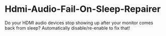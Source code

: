 # Hdmi-Audio-Fail-On-Sleep-Repairer
Do your HDMI audio devices stop showing up after your monitor comes back from sleep? Automatically disable/re-enable to fix that!
